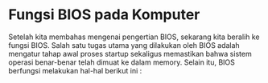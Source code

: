 # Fungsi BIOS pada Komputer
 Setelah kita membahas mengenai pengertian BIOS, sekarang kita beralih ke fungsi BIOS. Salah satu tugas utama yang dilakukan oleh BIOS adalah mengatur tahap awal proses startup sekaligus memastikan bahwa sistem operasi benar-benar telah dimuat ke dalam memory. Selain itu, BIOS berfungsi melakukan hal-hal berikut ini :

